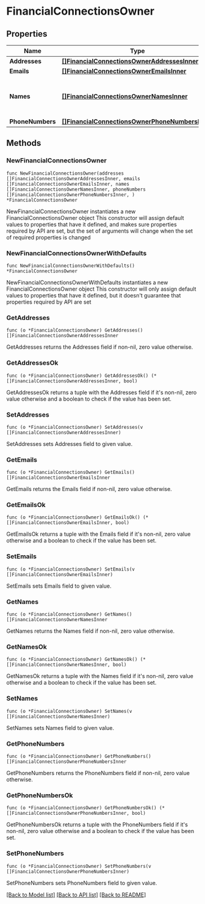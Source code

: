 # FinancialConnectionsOwner

## Properties

Name | Type | Description | Notes
------------ | ------------- | ------------- | -------------
**Addresses** | [**[]FinancialConnectionsOwnerAddressesInner**](FinancialConnectionsOwnerAddressesInner.md) |  | 
**Emails** | [**[]FinancialConnectionsOwnerEmailsInner**](FinancialConnectionsOwnerEmailsInner.md) |  | 
**Names** | [**[]FinancialConnectionsOwnerNamesInner**](FinancialConnectionsOwnerNamesInner.md) | List of names associated with the owner | 
**PhoneNumbers** | [**[]FinancialConnectionsOwnerPhoneNumbersInner**](FinancialConnectionsOwnerPhoneNumbersInner.md) |  | 

## Methods

### NewFinancialConnectionsOwner

`func NewFinancialConnectionsOwner(addresses []FinancialConnectionsOwnerAddressesInner, emails []FinancialConnectionsOwnerEmailsInner, names []FinancialConnectionsOwnerNamesInner, phoneNumbers []FinancialConnectionsOwnerPhoneNumbersInner, ) *FinancialConnectionsOwner`

NewFinancialConnectionsOwner instantiates a new FinancialConnectionsOwner object
This constructor will assign default values to properties that have it defined,
and makes sure properties required by API are set, but the set of arguments
will change when the set of required properties is changed

### NewFinancialConnectionsOwnerWithDefaults

`func NewFinancialConnectionsOwnerWithDefaults() *FinancialConnectionsOwner`

NewFinancialConnectionsOwnerWithDefaults instantiates a new FinancialConnectionsOwner object
This constructor will only assign default values to properties that have it defined,
but it doesn't guarantee that properties required by API are set

### GetAddresses

`func (o *FinancialConnectionsOwner) GetAddresses() []FinancialConnectionsOwnerAddressesInner`

GetAddresses returns the Addresses field if non-nil, zero value otherwise.

### GetAddressesOk

`func (o *FinancialConnectionsOwner) GetAddressesOk() (*[]FinancialConnectionsOwnerAddressesInner, bool)`

GetAddressesOk returns a tuple with the Addresses field if it's non-nil, zero value otherwise
and a boolean to check if the value has been set.

### SetAddresses

`func (o *FinancialConnectionsOwner) SetAddresses(v []FinancialConnectionsOwnerAddressesInner)`

SetAddresses sets Addresses field to given value.


### GetEmails

`func (o *FinancialConnectionsOwner) GetEmails() []FinancialConnectionsOwnerEmailsInner`

GetEmails returns the Emails field if non-nil, zero value otherwise.

### GetEmailsOk

`func (o *FinancialConnectionsOwner) GetEmailsOk() (*[]FinancialConnectionsOwnerEmailsInner, bool)`

GetEmailsOk returns a tuple with the Emails field if it's non-nil, zero value otherwise
and a boolean to check if the value has been set.

### SetEmails

`func (o *FinancialConnectionsOwner) SetEmails(v []FinancialConnectionsOwnerEmailsInner)`

SetEmails sets Emails field to given value.


### GetNames

`func (o *FinancialConnectionsOwner) GetNames() []FinancialConnectionsOwnerNamesInner`

GetNames returns the Names field if non-nil, zero value otherwise.

### GetNamesOk

`func (o *FinancialConnectionsOwner) GetNamesOk() (*[]FinancialConnectionsOwnerNamesInner, bool)`

GetNamesOk returns a tuple with the Names field if it's non-nil, zero value otherwise
and a boolean to check if the value has been set.

### SetNames

`func (o *FinancialConnectionsOwner) SetNames(v []FinancialConnectionsOwnerNamesInner)`

SetNames sets Names field to given value.


### GetPhoneNumbers

`func (o *FinancialConnectionsOwner) GetPhoneNumbers() []FinancialConnectionsOwnerPhoneNumbersInner`

GetPhoneNumbers returns the PhoneNumbers field if non-nil, zero value otherwise.

### GetPhoneNumbersOk

`func (o *FinancialConnectionsOwner) GetPhoneNumbersOk() (*[]FinancialConnectionsOwnerPhoneNumbersInner, bool)`

GetPhoneNumbersOk returns a tuple with the PhoneNumbers field if it's non-nil, zero value otherwise
and a boolean to check if the value has been set.

### SetPhoneNumbers

`func (o *FinancialConnectionsOwner) SetPhoneNumbers(v []FinancialConnectionsOwnerPhoneNumbersInner)`

SetPhoneNumbers sets PhoneNumbers field to given value.



[[Back to Model list]](../README.md#documentation-for-models) [[Back to API list]](../README.md#documentation-for-api-endpoints) [[Back to README]](../README.md)


